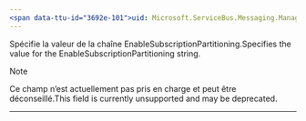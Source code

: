 ```yaml
---
<span data-ttu-id="3692e-101">uid: Microsoft.ServiceBus.Messaging.ManagementStrings.EnableSubscriptionPartitioning summary: \*content</span><span class="sxs-lookup"><span data-stu-id="3692e-101">uid: Microsoft.ServiceBus.Messaging.ManagementStrings.EnableSubscriptionPartitioning summary: \*content</span></span>
---
```


<span data-ttu-id="3692e-102">Spécifie la valeur de la chaîne EnableSubscriptionPartitioning.</span><span class="sxs-lookup"><span data-stu-id="3692e-102">Specifies the value for the EnableSubscriptionPartitioning string.</span></span> 

> [!NOTE]
> <span data-ttu-id="3692e-103">Ce champ n’est actuellement pas pris en charge et peut être déconseillé.</span><span class="sxs-lookup"><span data-stu-id="3692e-103">This field is currently unsupported and may be deprecated.</span></span>

---

